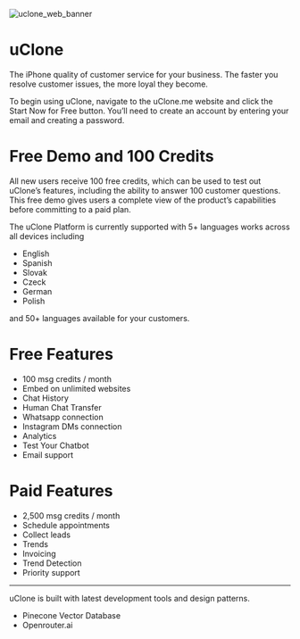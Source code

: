 ![uclone_web_banner](https://github.com/user-attachments/assets/0130af91-27aa-454a-bbae-45018fe03dd9)

# uClone

The iPhone quality of customer service for your business. The faster you resolve customer issues, the more loyal they become. 

To begin using uClone, navigate to the uClone.me website and click the Start Now for Free button. You’ll need to create an account by entering your email and creating a password.

# Free Demo and 100 Credits
All new users receive 100 free credits, which can be used to test out uClone’s features, including the ability to answer 100 customer questions. This free demo gives users a complete view of the product’s capabilities before committing to a paid plan.

The uClone Platform is currently supported with 5+ languages works across all devices including
- English
- Spanish
- Slovak
- Czeck
- German
- Polish

and 50+ languages available for your customers.

# Free Features

- 100 msg credits / month
- Embed on unlimited websites
- Chat History
- Human Chat Transfer
- Whatsapp connection
- Instagram DMs connection
- Analytics
- Test Your Chatbot
- Email support

# Paid Features
- 2,500 msg credits / month
- Schedule appointments
- Collect leads
- Trends
- Invoicing
- Trend Detection
- Priority support

* * *
uClone is built with latest development tools and design patterns.
- Pinecone Vector Database
- Openrouter.ai
